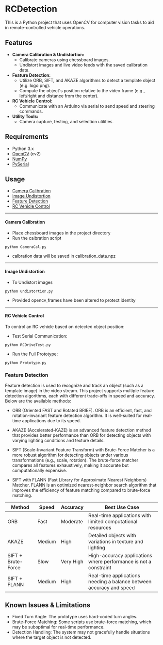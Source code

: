 
# RCDetection

This is a Python project that uses OpenCV for computer vision tasks to aid in remote-controlled vehicle operations.



## Features

- **Camera Calibration & Undistortion:**
  - Calibrate cameras using chessboard images.
  - Undistort images and live video feeds with the saved calibration data.
- **Feature Detection:**
  - Utilize ORB, SIFT, and AKAZE algorithms to detect a template object (e.g. logo.png).
  - Compute the object's position relative to the video frame (e.g., left/right and distance from the center).
- **RC Vehicle Control:**
  - Communicate with an Arduino via serial to send speed and steering commands.
- **Utility Tools:**
  - Camera capture, testing, and selection utilities.

## Requirements

- Python 3.x
- [OpenCV](https://opencv.org/) (cv2)
- [NumPy](https://numpy.org/)
- [PySerial](https://pythonhosted.org/pyserial/)


## Usage
  - [Camera Calibration](#camera-calibration)
  - [Image Undistortion](#image-undistortion)
  - [Feature Detection](#feature-detection)
  - [RC Vehicle Control](#rc-vehicle-control)

---

#### **Camera Calibration**

- Place chessboard images in the project directory
- Run the calbration script
````
python CameraCal.py
````
-  calbration data will be saved in calibration_data.npz

---

#### **Image Undistortion**
- To Undistort images
````
python undistortion.py
````
- Provided opencv_frames have been altered to protect identity

---
#### **RC Vehicle Control**
To control an RC vehicle based on detected object position:

- Test Serial Communication:
````
python RCDriveTest.py
````

- Run the Full Prototype:
````
python Prototype.py
````

### Feature Detection
Feature detection is used to recognize and track an object (such as a template image) in the video stream. This project supports multiple feature detection algorithms, each with different trade-offs in speed and accuracy. Below are the available methods:


- ORB (Oriented FAST and Rotated BRIEF). ORB is an efficient, fast, and rotation-invariant feature detection algorithm. It is well-suited for real-time applications due to its speed.

- AKAZE (Accelerated-KAZE) is an advanced feature detection method that provides better performance than ORB for detecting objects with varying lighting conditions and texture details.

- SIFT (Scale-Invariant Feature Transform) with Brute-Force Matcher is a more robust algorithm for detecting objects under various transformations (e.g., scale, rotation). The brute-force matcher compares all features exhaustively, making it accurate but computationally expensive.

- SIFT with FLANN (Fast Library for Approximate Nearest Neighbors) Matcher. FLANN is an optimized nearest-neighbor search algorithm that improves the efficiency of feature matching compared to brute-force matching.


| Method              | Speed   | Accuracy     | Best Use Case |
|---------------------|---------|--------------| --------------|
|ORB |Fast |Moderate |Real-time applications with limited computational resources |
|AKAZE  |Medium |High |Detailed objects with variations in texture and lighting |
|SIFT + Brute-Force |Slow |Very High |High-accuracy applications where performance is not a constraint |
|SIFT + FLANN |Medium |High |Real-time applications needing a balance between accuracy and speed|


## Known Issues & Limitations
- Fixed Turn Angle: The prototype uses hard-coded turn angles.
- Brute-Force Matching: Some scripts use brute-force matching, which may be suboptimal for real-time performance.
- Detection Handling: The system may not gracefully handle situations where the target object is not detected.



